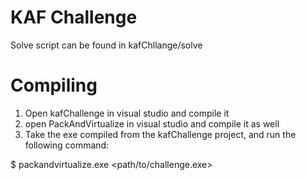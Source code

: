 # KAF Challenge

Solve script can be found in kafChllange/solve

# Compiling
1. Open kafChallenge in visual studio and compile it
2. open PackAndVirtualize in visual studio and compile it as well
3. Take the exe compiled from the kafChallenge project, and run the following command:

$ packandvirtualize.exe <path/to/challenge.exe>
